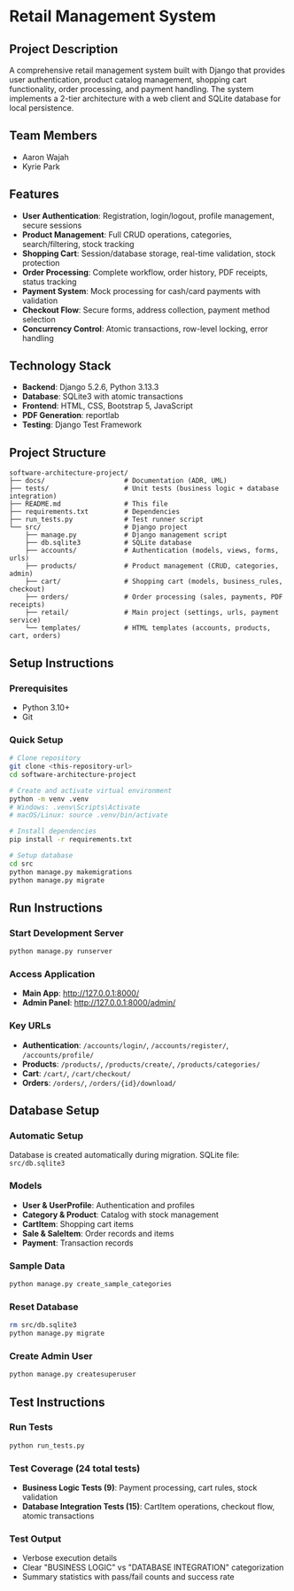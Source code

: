# Retail Management System

## Project Description

A comprehensive retail management system built with Django that provides user authentication, product catalog management, shopping cart functionality, order processing, and payment handling. The system implements a 2-tier architecture with a web client and SQLite database for local persistence.

## Team Members

- Aaron Wajah
- Kyrie Park

## Features

- **User Authentication**: Registration, login/logout, profile management, secure sessions
- **Product Management**: Full CRUD operations, categories, search/filtering, stock tracking
- **Shopping Cart**: Session/database storage, real-time validation, stock protection
- **Order Processing**: Complete workflow, order history, PDF receipts, status tracking
- **Payment System**: Mock processing for cash/card payments with validation
- **Checkout Flow**: Secure forms, address collection, payment method selection
- **Concurrency Control**: Atomic transactions, row-level locking, error handling


## Technology Stack

- **Backend**: Django 5.2.6, Python 3.13.3
- **Database**: SQLite3 with atomic transactions
- **Frontend**: HTML, CSS, Bootstrap 5, JavaScript
- **PDF Generation**: reportlab
- **Testing**: Django Test Framework

## Project Structure

```
software-architecture-project/
├── docs/                    # Documentation (ADR, UML)
├── tests/                   # Unit tests (business logic + database integration)
├── README.md                # This file
├── requirements.txt         # Dependencies
├── run_tests.py             # Test runner script
└── src/                     # Django project
    ├── manage.py            # Django management script
    ├── db.sqlite3           # SQLite database
    ├── accounts/            # Authentication (models, views, forms, urls)
    ├── products/            # Product management (CRUD, categories, admin)
    ├── cart/                # Shopping cart (models, business_rules, checkout)
    ├── orders/              # Order processing (sales, payments, PDF receipts)
    ├── retail/              # Main project (settings, urls, payment service)
    └── templates/           # HTML templates (accounts, products, cart, orders)
```

## Setup Instructions

### Prerequisites
- Python 3.10+
- Git

### Quick Setup
```bash
# Clone repository
git clone <this-repository-url>
cd software-architecture-project

# Create and activate virtual environment
python -m venv .venv
# Windows: .venv\Scripts\Activate
# macOS/Linux: source .venv/bin/activate

# Install dependencies
pip install -r requirements.txt

# Setup database
cd src
python manage.py makemigrations
python manage.py migrate
```

## Run Instructions

### Start Development Server
```bash
python manage.py runserver
```

### Access Application
- **Main App**: http://127.0.0.1:8000/
- **Admin Panel**: http://127.0.0.1:8000/admin/

### Key URLs
- **Authentication**: `/accounts/login/`, `/accounts/register/`, `/accounts/profile/`
- **Products**: `/products/`, `/products/create/`, `/products/categories/`
- **Cart**: `/cart/`, `/cart/checkout/`
- **Orders**: `/orders/`, `/orders/{id}/download/`

## Database Setup

### Automatic Setup
Database is created automatically during migration. SQLite file: `src/db.sqlite3`

### Models
- **User & UserProfile**: Authentication and profiles
- **Category & Product**: Catalog with stock management
- **CartItem**: Shopping cart items
- **Sale & SaleItem**: Order records and items
- **Payment**: Transaction records

### Sample Data
```bash
python manage.py create_sample_categories
```

### Reset Database
```bash
rm src/db.sqlite3
python manage.py migrate
```

### Create Admin User
```bash
python manage.py createsuperuser
```

## Test Instructions

### Run Tests
```bash
python run_tests.py
```

### Test Coverage (24 total tests)
- **Business Logic Tests (9)**: Payment processing, cart rules, stock validation
- **Database Integration Tests (15)**: CartItem operations, checkout flow, atomic transactions

### Test Output
- Verbose execution details
- Clear "BUSINESS LOGIC" vs "DATABASE INTEGRATION" categorization
- Summary statistics with pass/fail counts and success rate
